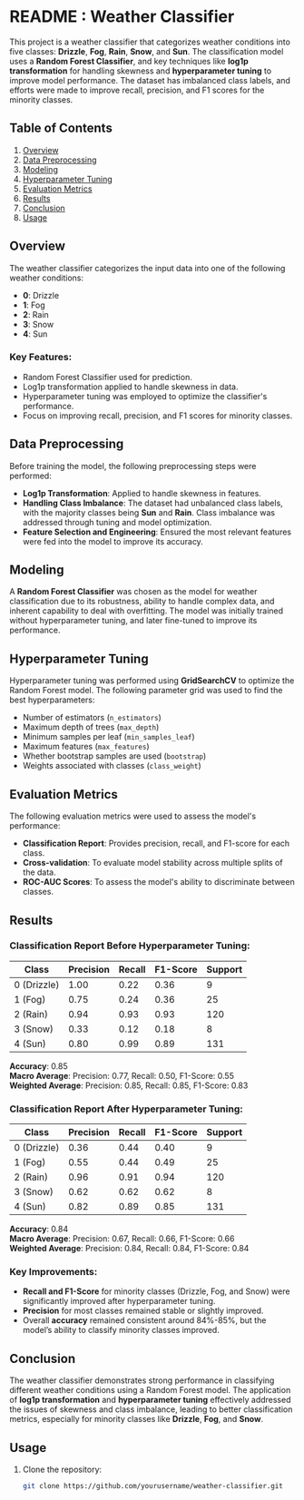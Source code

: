 # README : Weather Classifier

This project is a weather classifier that categorizes weather conditions into five classes: **Drizzle**, **Fog**, **Rain**, **Snow**, and **Sun**. The classification model uses a **Random Forest Classifier**, and key techniques like **log1p transformation** for handling skewness and **hyperparameter tuning** to improve model performance. The dataset has imbalanced class labels, and efforts were made to improve recall, precision, and F1 scores for the minority classes.

## Table of Contents
1. [Overview](#overview)
2. [Data Preprocessing](#data-preprocessing)
3. [Modeling](#modeling)
4. [Hyperparameter Tuning](#hyperparameter-tuning)
5. [Evaluation Metrics](#evaluation-metrics)
6. [Results](#results)
7. [Conclusion](#conclusion)
8. [Usage](#usage)

## Overview
The weather classifier categorizes the input data into one of the following weather conditions:
- **0**: Drizzle
- **1**: Fog
- **2**: Rain
- **3**: Snow
- **4**: Sun

### Key Features:
- Random Forest Classifier used for prediction.
- Log1p transformation applied to handle skewness in data.
- Hyperparameter tuning was employed to optimize the classifier's performance.
- Focus on improving recall, precision, and F1 scores for minority classes.

## Data Preprocessing
Before training the model, the following preprocessing steps were performed:
- **Log1p Transformation**: Applied to handle skewness in features.
- **Handling Class Imbalance**: The dataset had unbalanced class labels, with the majority classes being **Sun** and **Rain**. Class imbalance was addressed through tuning and model optimization.
- **Feature Selection and Engineering**: Ensured the most relevant features were fed into the model to improve its accuracy.

## Modeling
A **Random Forest Classifier** was chosen as the model for weather classification due to its robustness, ability to handle complex data, and inherent capability to deal with overfitting. The model was initially trained without hyperparameter tuning, and later fine-tuned to improve its performance.

## Hyperparameter Tuning
Hyperparameter tuning was performed using **GridSearchCV** to optimize the Random Forest model. The following parameter grid was used to find the best hyperparameters:
- Number of estimators (`n_estimators`)
- Maximum depth of trees (`max_depth`)
- Minimum samples per leaf (`min_samples_leaf`)
- Maximum features (`max_features`)
- Whether bootstrap samples are used (`bootstrap`)
- Weights associated with classes (`class_weight`)

## Evaluation Metrics
The following evaluation metrics were used to assess the model's performance:
- **Classification Report**: Provides precision, recall, and F1-score for each class.
- **Cross-validation**: To evaluate model stability across multiple splits of the data.
- **ROC-AUC Scores**: To assess the model's ability to discriminate between classes.

## Results

### Classification Report Before Hyperparameter Tuning:
| Class        | Precision | Recall | F1-Score | Support |
|--------------|-----------|--------|----------|---------|
| 0 (Drizzle)  | 1.00      | 0.22   | 0.36     | 9       |
| 1 (Fog)      | 0.75      | 0.24   | 0.36     | 25      |
| 2 (Rain)     | 0.94      | 0.93   | 0.93     | 120     |
| 3 (Snow)     | 0.33      | 0.12   | 0.18     | 8       |
| 4 (Sun)      | 0.80      | 0.99   | 0.89     | 131     |

**Accuracy**: 0.85  
**Macro Average**: Precision: 0.77, Recall: 0.50, F1-Score: 0.55  
**Weighted Average**: Precision: 0.85, Recall: 0.85, F1-Score: 0.83

### Classification Report After Hyperparameter Tuning:
| Class        | Precision | Recall | F1-Score | Support |
|--------------|-----------|--------|----------|---------|
| 0 (Drizzle)  | 0.36      | 0.44   | 0.40     | 9       |
| 1 (Fog)      | 0.55      | 0.44   | 0.49     | 25      |
| 2 (Rain)     | 0.96      | 0.91   | 0.94     | 120     |
| 3 (Snow)     | 0.62      | 0.62   | 0.62     | 8       |
| 4 (Sun)      | 0.82      | 0.89   | 0.85     | 131     |

**Accuracy**: 0.84  
**Macro Average**: Precision: 0.67, Recall: 0.66, F1-Score: 0.66  
**Weighted Average**: Precision: 0.84, Recall: 0.84, F1-Score: 0.84

### Key Improvements:
- **Recall and F1-Score** for minority classes (Drizzle, Fog, and Snow) were significantly improved after hyperparameter tuning.
- **Precision** for most classes remained stable or slightly improved.
- Overall **accuracy** remained consistent around 84%-85%, but the model’s ability to classify minority classes improved.

## Conclusion
The weather classifier demonstrates strong performance in classifying different weather conditions using a Random Forest model. The application of **log1p transformation** and **hyperparameter tuning** effectively addressed the issues of skewness and class imbalance, leading to better classification metrics, especially for minority classes like **Drizzle**, **Fog**, and **Snow**.

## Usage

1. Clone the repository:
   ```bash
   git clone https://github.com/yourusername/weather-classifier.git
